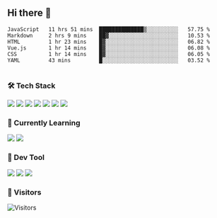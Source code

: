 ## Hi there 👋

<table>
<!--START_SECTION:waka-->

```text
JavaScript   11 hrs 51 mins  ██████████████▒░░░░░░░░░░   57.75 %
Markdown     2 hrs 9 mins    ██▓░░░░░░░░░░░░░░░░░░░░░░   10.53 %
HTML         1 hr 23 mins    █▓░░░░░░░░░░░░░░░░░░░░░░░   06.82 %
Vue.js       1 hr 14 mins    █▓░░░░░░░░░░░░░░░░░░░░░░░   06.08 %
CSS          1 hr 14 mins    █▓░░░░░░░░░░░░░░░░░░░░░░░   06.05 %
YAML         43 mins         █░░░░░░░░░░░░░░░░░░░░░░░░   03.52 %
```

<!--END_SECTION:waka-->
</table>

### 🛠 Tech Stack

![](https://img.shields.io/badge/HTML5-black?style=flat&logo=html5)
![](https://img.shields.io/badge/CSS3-black?style=flat&logo=css3)
![](https://img.shields.io/badge/Javascript-black?style=flat&logo=javascript)
![](https://img.shields.io/badge/Vue-black?style=flat&logo=vuedotjs)
![](https://img.shields.io/badge/node.js-black?style=flat&logo=nodedotjs)
![](https://img.shields.io/badge/MangoDB-black?style=flat&logo=mongodb)
![](https://img.shields.io/badge/MySQL-black?style=flat&logo=mysql)

### 📖 Currently Learning

![](https://img.shields.io/badge/TypeScript-black?style=flat&logo=typescript)
![](https://img.shields.io/badge/React-black?style=flat&logo=react)

### 📏 Dev Tool

<!-- <img src="https://media.giphy.com/media/SWoSkN6DxTszqIKEqv/giphy.gif" align="right" height="275" /> -->
![](https://img.shields.io/badge/Editor-VSCode-blue?style=flat-square&logo=visual-studio-code&logoColor=blue)
![](https://img.shields.io/badge/IDE-WebStorm-orange?style=flat-square&logo=webstorm&logoColor=white)
![](https://img.shields.io/badge/API-Postman-blue?style=flat-square&logo=postman&logoColor=orange)

### 🔆 Visitors
![Visitors](https://count.getloli.com/get/@imxxxx?theme=rule34)
